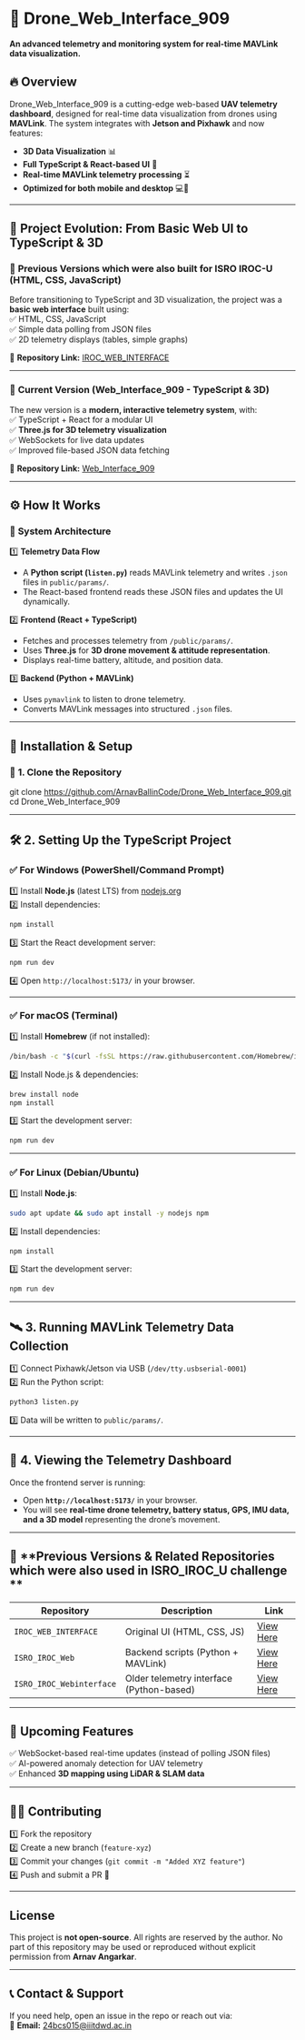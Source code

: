 # 🚀 Drone_Web_Interface_909  
**An advanced telemetry and monitoring system for real-time MAVLink data visualization.**  

## 🔥 Overview  
Drone_Web_Interface_909 is a cutting-edge web-based **UAV telemetry dashboard**, designed for real-time data visualization from drones using **MAVLink**. The system integrates with **Jetson and Pixhawk** and now features:  
- **3D Data Visualization** 📊  
- **Full TypeScript & React-based UI** 🎨  
- **Real-time MAVLink telemetry processing** ⏳  
- **Optimized for both mobile and desktop** 💻📱  

---

## 🔄 **Project Evolution: From Basic Web UI to TypeScript & 3D**  

### 🌟 **Previous Versions which were also built for ISRO IROC-U  (HTML, CSS, JavaScript)**  
Before transitioning to TypeScript and 3D visualization, the project was a **basic web interface** built using:  
✅ HTML, CSS, JavaScript  
✅ Simple data polling from JSON files  
✅ 2D telemetry displays (tables, simple graphs)  

📂 **Repository Link:** [IROC_WEB_INTERFACE](https://github.com/ArnavBallinCode/IROC_WEB_INTERFACE)  

---

### 🚀 **Current Version (Web_Interface_909 - TypeScript & 3D)**  
The new version is a **modern, interactive telemetry system**, with:  
✅ TypeScript + React for a modular UI  
✅ **Three.js for 3D telemetry visualization**  
✅ WebSockets for live data updates  
✅ Improved file-based JSON data fetching  

📂 **Repository Link:** [Web_Interface_909](https://github.com/ArnavBallinCode/Drone_Web_Interface_909)  

---

## ⚙️ **How It Works**  

### 🎯 **System Architecture**  
1️⃣ **Telemetry Data Flow**  
   - A **Python script (`listen.py`)** reads MAVLink telemetry and writes `.json` files in `public/params/`.  
   - The React-based frontend reads these JSON files and updates the UI dynamically.  

2️⃣ **Frontend (React + TypeScript)**  
   - Fetches and processes telemetry from `/public/params/`.  
   - Uses **Three.js** for **3D drone movement & attitude representation**.  
   - Displays real-time battery, altitude, and position data.  

3️⃣ **Backend (Python + MAVLink)**  
   - Uses `pymavlink` to listen to drone telemetry.  
   - Converts MAVLink messages into structured `.json` files.  

---

## 🚀 **Installation & Setup**  

### 📌 **1. Clone the Repository**  
git clone https://github.com/ArnavBallinCode/Drone_Web_Interface_909.git
cd Drone_Web_Interface_909

---

## 🛠 **2. Setting Up the TypeScript Project**  

### ✅ **For Windows (PowerShell/Command Prompt)**  
1️⃣ Install **Node.js** (latest LTS) from [nodejs.org](https://nodejs.org/)  
2️⃣ Install dependencies:  
```sh
npm install
```
3️⃣ Start the React development server:  
```sh
npm run dev
```
4️⃣ Open `http://localhost:5173/` in your browser.  

---

### ✅ **For macOS (Terminal)**  
1️⃣ Install **Homebrew** (if not installed):  
```sh
/bin/bash -c "$(curl -fsSL https://raw.githubusercontent.com/Homebrew/install/HEAD/install.sh)"
```

2️⃣ Install Node.js & dependencies:  
```sh
brew install node
npm install
```
3️⃣ Start the development server:  
```sh
npm run dev
```

---

### ✅ **For Linux (Debian/Ubuntu)**  
1️⃣ Install **Node.js**:  
```sh
sudo apt update && sudo apt install -y nodejs npm
```
2️⃣ Install dependencies:  
```sh
npm install
```
3️⃣ Start the development server:  
```sh
npm run dev
```

---

## 🛰 **3. Running MAVLink Telemetry Data Collection**  
1️⃣ Connect Pixhawk/Jetson via USB (`/dev/tty.usbserial-0001`)  
2️⃣ Run the Python script:  
```sh
python3 listen.py
```
3️⃣ Data will be written to `public/params/`.  

---

## 📡 **4. Viewing the Telemetry Dashboard**  
Once the frontend server is running:  
- Open **`http://localhost:5173/`** in your browser.  
- You will see **real-time drone telemetry, battery status, GPS, IMU data, and a 3D model** representing the drone’s movement.  



---

## 📌 **Previous Versions & Related Repositories which were also used in ISRO_IROC_U challenge **  

| Repository | Description | Link |
|------------|-------------|------|
| `IROC_WEB_INTERFACE` | Original UI (HTML, CSS, JS) | [View Here](https://github.com/ArnavBallinCode/IROC_WEB_INTERFACE) |
| `ISRO_IROC_Web` | Backend scripts (Python + MAVLink) | [View Here](https://github.com/ArnavBallinCode/ISRO_IROC_Web) |
| `ISRO_IROC_Webinterface` | Older telemetry interface (Python-based) | [View Here](https://github.com/ArnavBallinCode/ISRO_IROC_Webinterface) |

---

## 🎯 **Upcoming Features**  
✅ WebSocket-based real-time updates (instead of polling JSON files)  
✅ AI-powered anomaly detection for UAV telemetry  
✅ Enhanced **3D mapping using LiDAR & SLAM data**  

---

## 👨‍💻 **Contributing**  
1️⃣ Fork the repository  
2️⃣ Create a new branch (`feature-xyz`)  
3️⃣ Commit your changes (`git commit -m "Added XYZ feature"`)  
4️⃣ Push and submit a PR 🚀  

---
## License
This project is **not open-source**. All rights are reserved by the author. No part of this repository may be used or reproduced without explicit permission from **Arnav Angarkar**.


---

## 📞 **Contact & Support**  
If you need help, open an issue in the repo or reach out via:  
📧 **Email:** 24bcs015@iiitdwd.ac.in  


